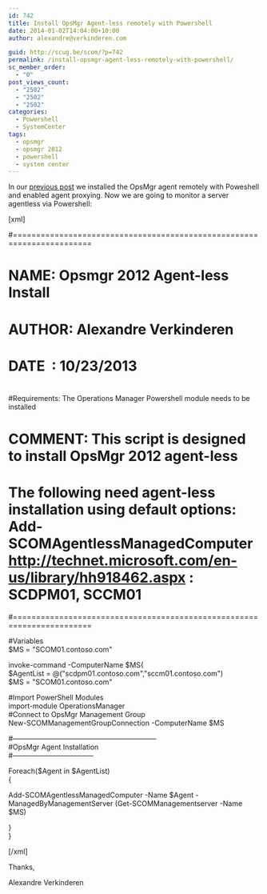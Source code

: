 ```yaml
---
id: 742
title: Install OpsMgr Agent-less remotely with Powershell
date: 2014-01-02T14:04:00+10:00
author: alexandre@verkinderen.com

guid: http://scug.be/scom/?p=742
permalink: /install-opsmgr-agent-less-remotely-with-powershell/
sc_member_order:
  - "0"
post_views_count:
  - "2502"
  - "2502"
  - "2502"
categories:
  - Powershell
  - SystemCenter
tags:
  - opsmgr
  - opsmgr 2012
  - powershell
  - system center
---
```

In our <a href="http://scug.be/scom/?p=738" target="_blank">previous post</a> we installed the OpsMgr agent remotely with Poweshell and enabled agent proxying. Now we are going to monitor a server agentless via Powershell:

[xml]

#=======================================================================  
#

# NAME: Opsmgr 2012 Agent-less Install

#

# AUTHOR: Alexandre Verkinderen

# DATE  : 10/23/2013

#  
#Requirements: The Operations Manager Powershell module needs to be installed  
#

# COMMENT: This script is designed to install OpsMgr 2012 agent-less

# The following need agent-less installation using default options: Add-SCOMAgentlessManagedComputer <a href="http://technet.microsoft.com/en-us/library/hh918462.aspx">http://technet.microsoft.com/en-us/library/hh918462.aspx</a> : SCDPM01, SCCM01

#=======================================================================

#Variables  
$MS = "SCOM01.contoso.com"

invoke-command -ComputerName $MS{  
$AgentList = @("scdpm01.contoso.com","sccm01.contoso.com")  
$MS = "SCOM01.contoso.com"

#Import PowerShell Modules  
import-module OperationsManager  
#Connect to OpsMgr Management Group  
New-SCOMManagementGroupConnection -ComputerName $MS

#&#8212;&#8212;&#8212;&#8212;&#8212;&#8212;&#8212;&#8212;&#8212;&#8212;&#8212;&#8212;&#8212;&#8212;&#8212;&#8212;&#8212;&#8212;&#8212;&#8212;&#8211;  
#OpsMgr Agent Installation  
#&#8212;&#8212;&#8212;&#8212;&#8212;&#8212;&#8212;&#8212;&#8212;&#8212;&#8212;&#8211;

Foreach($Agent in $AgentList)  
{

Add-SCOMAgentlessManagedComputer -Name $Agent -ManagedByManagementServer (Get-SCOMManagementserver -Name $MS)

}  
}

[/xml]

Thanks,

Alexandre Verkinderen
